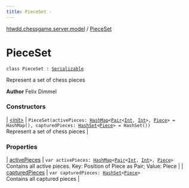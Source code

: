 ```yaml
---
title: PieceSet - 
---
```


[htwdd.chessgame.server.model](../index.html) / [PieceSet](./index.html)

# PieceSet

`class PieceSet : `[`Serializable`](http://docs.oracle.com/javase/6/docs/api/java/io/Serializable.html)

Represent a set of chess pieces

**Author**
Felix Dimmel

### Constructors

| [&lt;init&gt;](-init-.html) | `PieceSet(activePieces: `[`HashMap`](https://kotlinlang.org/api/latest/jvm/stdlib/kotlin.collections/-hash-map/index.html)`<`[`Pair`](https://kotlinlang.org/api/latest/jvm/stdlib/kotlin/-pair/index.html)`<`[`Int`](https://kotlinlang.org/api/latest/jvm/stdlib/kotlin/-int/index.html)`, `[`Int`](https://kotlinlang.org/api/latest/jvm/stdlib/kotlin/-int/index.html)`>, `[`Piece`](../-piece/index.html)`> = HashMap(), capturedPieces: `[`HashSet`](https://kotlinlang.org/api/latest/jvm/stdlib/kotlin.collections/-hash-set/index.html)`<`[`Piece`](../-piece/index.html)`> = HashSet())`<br>Represent a set of chess pieces |

### Properties

| [activePieces](active-pieces.html) | `var activePieces: `[`HashMap`](https://kotlinlang.org/api/latest/jvm/stdlib/kotlin.collections/-hash-map/index.html)`<`[`Pair`](https://kotlinlang.org/api/latest/jvm/stdlib/kotlin/-pair/index.html)`<`[`Int`](https://kotlinlang.org/api/latest/jvm/stdlib/kotlin/-int/index.html)`, `[`Int`](https://kotlinlang.org/api/latest/jvm/stdlib/kotlin/-int/index.html)`>, `[`Piece`](../-piece/index.html)`>`<br>Contains all active pieces. Key: Position of Piece as Pair; Value: Piece |
| [capturedPieces](captured-pieces.html) | `var capturedPieces: `[`HashSet`](https://kotlinlang.org/api/latest/jvm/stdlib/kotlin.collections/-hash-set/index.html)`<`[`Piece`](../-piece/index.html)`>`<br>Contains all captured pieces |

